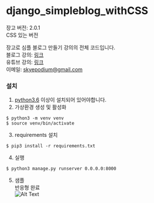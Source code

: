 # django_simpleblog_withCSS

장고 버전: 2.0.1     
CSS 있는 버전

장고로 심플 블로그 만들기 강의의 전체 코드입니다.   
블로그 강의: [링크](https://blog.naver.com/godori91/221197956351)  
유튜브 강의: [링크](https://youtu.be/xe1cufuUNGw)  
이메일: <skyepodium@gmail.com>  





### 설치

1. [python3.6](https://www.python.org/downloads/) 이상이 설치되어 있어야합니다.
2. 가상환경 생성 및 활성화
```
$ python3 -m venv venv
$ source venv/bin/activate
```

3. requirements 설치
```
$ pip3 install -r requirements.txt
```
4. 실행   
```
$ python3 manage.py runserver 0.0.0.0:8000
```

5. 샘플    
반응형 완료      
![Alt Text](https://github.com/skyepodium/django_simpleblog_withCSS/raw/master/blog/media/blog_final.gif)
